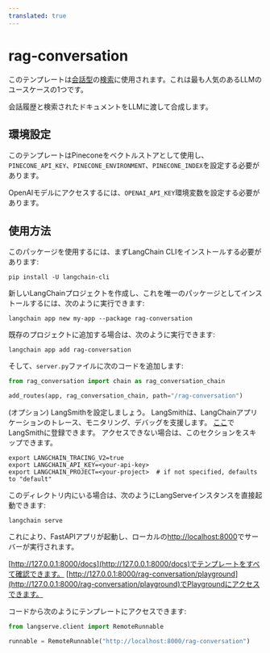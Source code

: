 ```yaml
---
translated: true
---
```


# rag-conversation

このテンプレートは[会話型](https://python.langchain.com/docs/expression_language/cookbook/retrieval#conversational-retrieval-chain)の[検索](https://python.langchain.com/docs/use_cases/question_answering/)に使用されます。これは最も人気のあるLLMのユースケースの1つです。

会話履歴と検索されたドキュメントをLLMに渡して合成します。

## 環境設定

このテンプレートはPineconeをベクトルストアとして使用し、`PINECONE_API_KEY`、`PINECONE_ENVIRONMENT`、`PINECONE_INDEX`を設定する必要があります。

OpenAIモデルにアクセスするには、`OPENAI_API_KEY`環境変数を設定する必要があります。

## 使用方法

このパッケージを使用するには、まずLangChain CLIをインストールする必要があります:

```shell
pip install -U langchain-cli
```

新しいLangChainプロジェクトを作成し、これを唯一のパッケージとしてインストールするには、次のように実行できます:

```shell
langchain app new my-app --package rag-conversation
```

既存のプロジェクトに追加する場合は、次のように実行できます:

```shell
langchain app add rag-conversation
```

そして、`server.py`ファイルに次のコードを追加します:

```python
from rag_conversation import chain as rag_conversation_chain

add_routes(app, rag_conversation_chain, path="/rag-conversation")
```

(オプション) LangSmithを設定しましょう。
LangSmithは、LangChainアプリケーションのトレース、モニタリング、デバッグを支援します。
[ここ](https://smith.langchain.com/)でLangSmithに登録できます。
アクセスできない場合は、このセクションをスキップできます。

```shell
export LANGCHAIN_TRACING_V2=true
export LANGCHAIN_API_KEY=<your-api-key>
export LANGCHAIN_PROJECT=<your-project>  # if not specified, defaults to "default"
```

このディレクトリ内にいる場合は、次のようにLangServeインスタンスを直接起動できます:

```shell
langchain serve
```

これにより、FastAPIアプリが起動し、ローカルの[http://localhost:8000](http://localhost:8000)でサーバーが実行されます。

[http://127.0.0.1:8000/docs](http://127.0.0.1:8000/docs)でテンプレートをすべて確認できます。
[http://127.0.0.1:8000/rag-conversation/playground](http://127.0.0.1:8000/rag-conversation/playground)でPlaygroundにアクセスできます。

コードから次のようにテンプレートにアクセスできます:

```python
from langserve.client import RemoteRunnable

runnable = RemoteRunnable("http://localhost:8000/rag-conversation")
```
